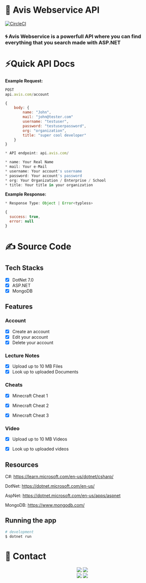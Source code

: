 # 🚧 Avis Webservice API

[![CircleCI](https://dl.circleci.com/status-badge/img/gh/Noirrs/getStructure/tree/circleci-project-setup.svg?style=shield)](https://dl.circleci.com/status-badge/redirect/gh/Noirrs/getStructure/tree/circleci-project-setup)

### 🌀 Avis Webservice is a powerfull API where you can find everything that you search made with ASP.NET


# ⚡Quick API Docs

**Example Request:**  

```js 
POST 
api.avis.com/account

{
	body: {
		name: "John",
		mail: "john@tester.com"
		username: "testuser",
		password: "testuserpassword",
		org: "organization",
		title: "super cool developer"
	}
}

* API endpoint: api.avis.com/

* name: Your Real Name
* mail: Your e-Mail
* username: Your account's username
* password: Your account's password
* org: Your Organization / Enterprise / School 
* title: Your title in your organization
```

**Example Response:** 


```js
* Response Type: Object | Error<typless>

{
  success: true,
  error: null
}
```

# ✍️ Source Code

## Tech Stacks
 
 - [x] DotNet 7.0
 - [x] ASP.NET
 - [x] MongoDB
 
## Features
  
 ### Account
 - [x] Create an account
 - [x] Edit your account
 - [x] Delete your account
  
### Lecture Notes
  - [x] Upload up to 10 MB Files
  - [x] Look up to uploaded Documents
  
### Cheats 
  - [x] Minecraft Cheat 1 
  - [x] Minecraft Cheat 2
  - [x] Minecraft Cheat 3 


### Video
  - [x] Upload up to 10 MB Videos
  - [x] Look up to uploaded videos


## Resources

C#: https://learn.microsoft.com/en-us/dotnet/csharp/

DotNet: https://dotnet.microsoft.com/en-us/

AspNet: https://dotnet.microsoft.com/en-us/apps/aspnet

MongoDB: https://www.mongodb.com/




## Running the app

```bash
# development
$ dotnet run 
```


# 📱 Contact

<div align="center">
<a href="https://github.com/wioniqle-q" target="_blank"><img src="https://img.shields.io/badge/wioniqle-backend developer%20-191717.svg?&style=for-the-badge&logo=github&logoColor=white"></a>
<a href="https://github.com/Noirrs" target="_blank"><img src="https://img.shields.io/badge/Noirrs-backend developer%20-191717.svg?&style=for-the-badge&logo=github&logoColor=white"></a>
</div>
<div align="center">
<a href="https://discord.com/users/790018895847096380" target="_blank"><img src="https://shields.io/badge/Wioniqle-111111.svg?&style=for-the-badge&logo=discord"></a>
<a href="https://discord.com/users/922078187788308510" target="_blank"><img src="https://shields.io/badge/Noir-111111.svg?&style=for-the-badge&logo=discord"></a>
  </div>




